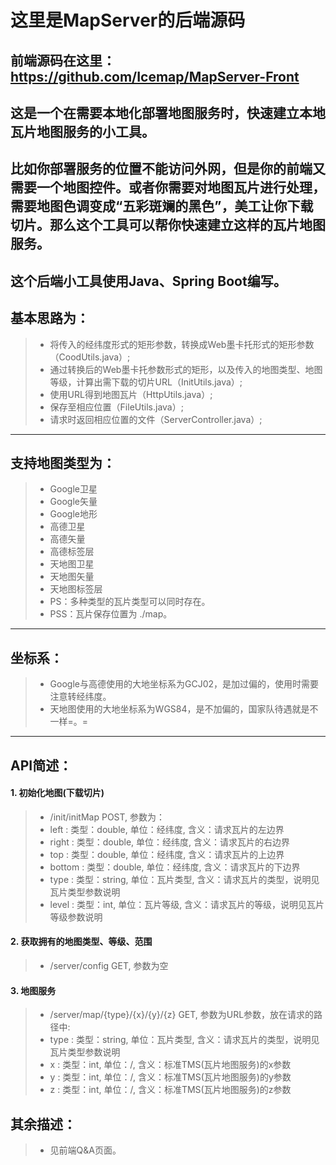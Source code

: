 # 这里是MapServer的后端源码

## 前端源码在这里：https://github.com/Icemap/MapServer-Front

## 这是一个在需要本地化部署地图服务时，快速建立本地瓦片地图服务的小工具。

## 比如你部署服务的位置不能访问外网，但是你的前端又需要一个地图控件。或者你需要对地图瓦片进行处理，需要地图色调变成“五彩斑斓的黑色”，美工让你下载切片。那么这个工具可以帮你快速建立这样的瓦片地图服务。

## 这个后端小工具使用Java、Spring Boot编写。

## 基本思路为：
> - 将传入的经纬度形式的矩形参数，转换成Web墨卡托形式的矩形参数（CoodUtils.java）;
> - 通过转换后的Web墨卡托参数形式的矩形，以及传入的地图类型、地图等级，计算出需下载的切片URL（InitUtils.java）;
> - 使用URL得到地图瓦片（HttpUtils.java）;
> - 保存至相应位置（FileUtils.java）;
> - 请求时返回相应位置的文件（ServerController.java）;

--------

## 支持地图类型为：
> - Google卫星
> - Google矢量
> - Google地形
> - 高德卫星
> - 高德矢量
> - 高德标签层
> - 天地图卫星
> - 天地图矢量
> - 天地图标签层
> - PS：多种类型的瓦片类型可以同时存在。
> - PSS：瓦片保存位置为 ./map。

--------

## 坐标系：
> - Google与高德使用的大地坐标系为GCJ02，是加过偏的，使用时需要注意转经纬度。
> - 天地图使用的大地坐标系为WGS84，是不加偏的，国家队待遇就是不一样=。=

--------

## API简述：

#### 1. 初始化地图(下载切片)
> - /init/initMap POST, 参数为：
> - left : 类型：double, 单位：经纬度, 含义：请求瓦片的左边界
> - right : 类型：double, 单位：经纬度, 含义：请求瓦片的右边界
> - top : 类型：double, 单位：经纬度, 含义：请求瓦片的上边界
> - bottom : 类型：double, 单位：经纬度, 含义：请求瓦片的下边界
> - type : 类型：string, 单位：瓦片类型, 含义：请求瓦片的类型，说明见瓦片类型参数说明
> - level : 类型：int, 单位：瓦片等级, 含义：请求瓦片的等级，说明见瓦片等级参数说明

#### 2. 获取拥有的地图类型、等级、范围
> - /server/config GET, 参数为空

#### 3. 地图服务
> - /server/map/{type}/{x}/{y}/{z} GET, 参数为URL参数，放在请求的路径中:
> - type : 类型：string, 单位：瓦片类型, 含义：请求瓦片的类型，说明见瓦片类型参数说明
> - x : 类型：int, 单位：/, 含义：标准TMS(瓦片地图服务)的x参数
> - y : 类型：int, 单位：/, 含义：标准TMS(瓦片地图服务)的y参数
> - z : 类型：int, 单位：/, 含义：标准TMS(瓦片地图服务)的z参数

## 其余描述：
> -  见前端Q&A页面。
